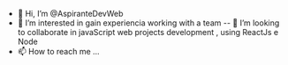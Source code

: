 - 👋 Hi, I’m @AspiranteDevWeb
- 👀 I’m interested in  gain experiencia working with a team
-- 💞️ I’m looking to collaborate in javaScript web projects development , using ReactJs e Node
- 📫 How to reach me ...

<!---
AspiranteDevWeb/AspiranteDevWeb is a ✨ special ✨ repository because its `README.md` (this file) appears on your GitHub profile.
You can click the Preview link to take a look at your changes.
--->
